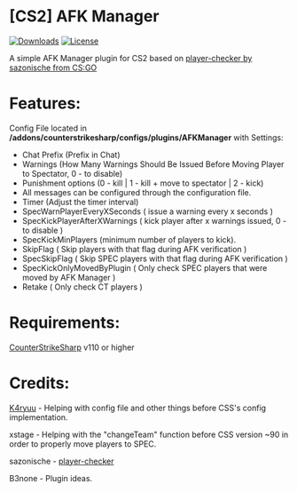 # [CS2] AFK Manager
[![Downloads](https://img.shields.io/github/downloads/NiGHT757/AFKManager/total.svg)](https://github.com/NiGHT757/AFKManager/releases)
[![License](https://img.shields.io/github/license/NiGHT757/AFKManager.svg)](https://github.com/NiGHT757/AFKManager/blob/main/LICENSE)

A simple AFK Manager plugin for CS2 based on [player-checker by sazonische from CS:GO](https://github.com/sazonische/player-checker/blob/master/addons/sourcemod/scripting/player_checker.sp)

# Features:
Config File located in **/addons/counterstrikesharp/configs/plugins/AFKManager** with Settings:
  - Chat Prefix (Prefix in Chat)
  - Warnings (How Many Warnings Should Be Issued Before Moving Player to Spectator, 0 - to disable)
  - Punishment options (0 - kill | 1 - kill + move to spectator | 2 - kick)
  - All messages can be configured through the configuration file.
  - Timer (Adjust the timer interval)
  - SpecWarnPlayerEveryXSeconds ( issue a warning every x seconds )
  - SpecKickPlayerAfterXWarnings ( kick player after x warnings issued, 0 - to disable )
  - SpecKickMinPlayers (minimum number of players to kick).
  - SkipFlag ( Skip players with that flag during AFK verification )
  - SpecSkipFlag ( Skip SPEC players with that flag during AFK verification )
  - SpecKickOnlyMovedByPlugin ( Only check SPEC players that were moved by AFK Manager )
  - Retake ( Only check CT players )

# Requirements:
[CounterStrikeSharp](https://github.com/roflmuffin/CounterStrikeSharp) v110 or higher

# Credits:
[K4ryuu](https://github.com/K4ryuu) - Helping with config file and other things before CSS's config implementation.

xstage - Helping with the "changeTeam" function before CSS version ~90 in order to properly move players to SPEC.

sazonische - [player-checker](https://github.com/sazonische/player-checker/blob/master/addons/sourcemod/scripting/player_checker.sp)

B3none - Plugin ideas.

